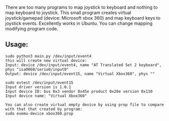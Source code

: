 There are too many programs to map joystick to keyboard and nothing to map keyboard to joystick.
This small program creates virtual joystick/gamepad (device: Microsoft xbox 360) and map keyboard keys to joystick events.
Excellently works in Ubuntu. You can change mapping modifying program code.

Usage:
------

    sudo python3 main.py /dev/input/event4
    this will create new virtual device:
    Input: device /dev/input/event4, name "AT Translated Set 2 keyboard", phys "isa0060/serio0/input0"
    Output: device /dev/input/event15, name "Virtual Xbox360", phys ""

    sudo evtest /dev/input/event15
    Input driver version is 1.0.1
    Input device ID: bus 0x3 vendor 0x45e product 0x28e version 0x110
    Input device name: "Virtual Xbox360"

    You can also create virtual empty device by using prop file to compare with that that created by program:
    sudo evemu-device xbox360.prop